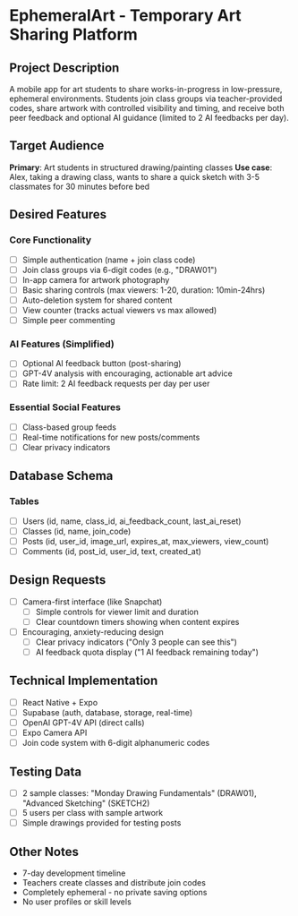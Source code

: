 # EphemeralArt - Temporary Art Sharing Platform

## Project Description
A mobile app for art students to share works-in-progress in low-pressure, ephemeral environments. Students join class groups via teacher-provided codes, share artwork with controlled visibility and timing, and receive both peer feedback and optional AI guidance (limited to 2 AI feedbacks per day).

## Target Audience
**Primary**: Art students in structured drawing/painting classes
**Use case**: Alex, taking a drawing class, wants to share a quick sketch with 3-5 classmates for 30 minutes before bed

## Desired Features
### Core Functionality
- [ ] Simple authentication (name + join class code)
- [ ] Join class groups via 6-digit codes (e.g., "DRAW01")
- [ ] In-app camera for artwork photography
- [ ] Basic sharing controls (max viewers: 1-20, duration: 10min-24hrs)
- [ ] Auto-deletion system for shared content
- [ ] View counter (tracks actual viewers vs max allowed)
- [ ] Simple peer commenting

### AI Features (Simplified)
- [ ] Optional AI feedback button (post-sharing)
- [ ] GPT-4V analysis with encouraging, actionable art advice
- [ ] Rate limit: 2 AI feedback requests per day per user

### Essential Social Features
- [ ] Class-based group feeds
- [ ] Real-time notifications for new posts/comments
- [ ] Clear privacy indicators

## Database Schema
### Tables
- [ ] Users (id, name, class_id, ai_feedback_count, last_ai_reset)
- [ ] Classes (id, name, join_code)
- [ ] Posts (id, user_id, image_url, expires_at, max_viewers, view_count)
- [ ] Comments (id, post_id, user_id, text, created_at)

## Design Requests
- [ ] Camera-first interface (like Snapchat)
    - [ ] Simple controls for viewer limit and duration
    - [ ] Clear countdown timers showing when content expires
- [ ] Encouraging, anxiety-reducing design
    - [ ] Clear privacy indicators ("Only 3 people can see this")
    - [ ] AI feedback quota display ("1 AI feedback remaining today")

## Technical Implementation
- [ ] React Native + Expo
- [ ] Supabase (auth, database, storage, real-time)
- [ ] OpenAI GPT-4V API (direct calls)
- [ ] Expo Camera API
- [ ] Join code system with 6-digit alphanumeric codes

## Testing Data
- [ ] 2 sample classes: "Monday Drawing Fundamentals" (DRAW01), "Advanced Sketching" (SKETCH2)
- [ ] 5 users per class with sample artwork
- [ ] Simple drawings provided for testing posts

## Other Notes
- 7-day development timeline
- Teachers create classes and distribute join codes
- Completely ephemeral - no private saving options
- No user profiles or skill levels